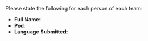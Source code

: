 Please state the following for each person of each team: 

- **Full Name**: 
- **Pod**:
- **Language Submitted**:
